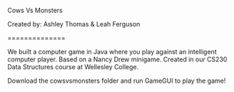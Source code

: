Cows Vs Monsters

Created by: Ashley Thomas & Leah Ferguson

==============

We built a computer game in Java where you play against an intelligent computer player. Based on a Nancy Drew minigame. Created in our CS230 Data Structures course at Wellesley College.

Download the cowsvsmonsters folder and run GameGUI to play the game!
